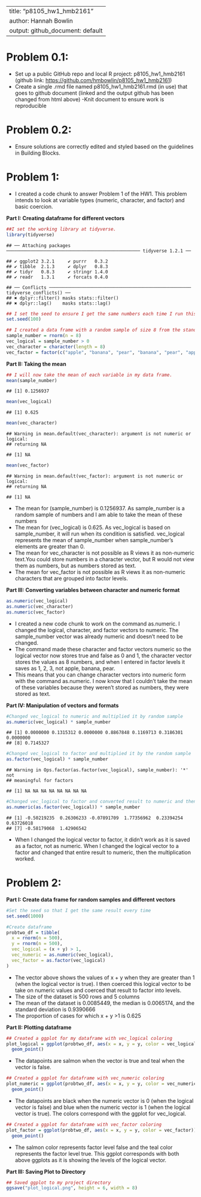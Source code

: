 
|                                   |
| :-------------------------------- |
| title: “p8105\_hw1\_hmb2161”      |
| author: Hannah Bowlin             |
| output: github\_document: default |

# Problem 0.1:

  - Set up a public GitHub repo and local R project: p8105\_hw1\_hmb2161
    (github link: <https://github.com/hmbowlin/p8105_hw1_hmb2161>)
  - Create a single .rmd file named p8105\_hw1\_hmb2161.rmd (in use)
    that goes to github document (linked and the output github has been
    changed from html above) -Knit document to ensure work is
    reproducible

# Problem 0.2:

  - Ensure solutions are correctly edited and styled based on the
    guidelines in Building Blocks.

# Problem 1:

  - I created a code chunk to answer Problem 1 of the HW1. This problem
    intends to look at variable types (numeric, character, and factor)
    and basic coercion.

**Part I: Creating dataframe for different vectors**

``` r
##I set the working library at tidyverse.
library(tidyverse)
```

    ## ── Attaching packages ────────────────────────────────────────────────── tidyverse 1.2.1 ──

    ## ✔ ggplot2 3.2.1     ✔ purrr   0.3.2
    ## ✔ tibble  2.1.3     ✔ dplyr   0.8.3
    ## ✔ tidyr   0.8.3     ✔ stringr 1.4.0
    ## ✔ readr   1.3.1     ✔ forcats 0.4.0

    ## ── Conflicts ───────────────────────────────────────────────────── tidyverse_conflicts() ──
    ## ✖ dplyr::filter() masks stats::filter()
    ## ✖ dplyr::lag()    masks stats::lag()

``` r
## I set the seed to ensure I get the same numbers each time I run this code.
set.seed(100)

## I created a data frame with a random sample of size 8 from the standard normal distribution, a logical vector showing if the elements in the sample are greater than zero (it will return "false" if it doesn't satisfy this condition), a character vector that is 8 elements long with three different factors apple, pear, and banana.
sample_number = rnorm(n = 8)
vec_logical = sample_number > 0
vec_character = character(length = 8)
vec_factor = factor(c("apple", "banana", "pear", "banana", "pear", "apple", "apple", "pear"))
```

**Part II: Taking the mean**

``` r
## I will now take the mean of each variable in my data frame. 
mean(sample_number)
```

    ## [1] 0.1256937

``` r
mean(vec_logical)
```

    ## [1] 0.625

``` r
mean(vec_character)
```

    ## Warning in mean.default(vec_character): argument is not numeric or logical:
    ## returning NA

    ## [1] NA

``` r
mean(vec_factor)
```

    ## Warning in mean.default(vec_factor): argument is not numeric or logical:
    ## returning NA

    ## [1] NA

  - The mean for (sample\_number) is 0.1256937. As sample\_number is a
    random sample of numbers and I am able to take the mean of these
    numbers
  - The mean for (vec\_logical) is 0.625. As vec\_logical is based on
    sample\_number, it will run when its condition is satisfied.
    vec\_logical represents the mean of sample\_number when
    sample\_number’s elements are greater than 0.
  - The mean for vec\_character is not possible as R views it as
    non-numeric text.You could store numbers in a character vector, but
    R would not view them as numbers, but as numbers stored as text.
  - The mean for vec\_factor is not possible as R views it as
    non-numeric characters that are grouped into factor levels.

**Part III: Converting variables between character and numeric format**

``` r
as.numeric(vec_logical)
as.numeric(vec_character)
as.numeric(vec_factor)
```

  - I created a new code chunk to work on the command as.numeric. I
    changed the logical, character, and factor vectors to numeric. The
    sample\_number vector was already numeric and doesn’t need to be
    changed.
  - The command made these character and factor vectors numeric so the
    logical vector now stores true and false as 0 and 1, the character
    vector stores the values as 8 numbers, and when I entered in factor
    levels it saves as 1, 2, 3, not apple, banana, pear.
  - This means that you can change character vectors into numeric form
    with the command as.numeric. I now know that I couldn’t take the
    mean of these variables because they weren’t stored as numbers, they
    were stored as text.

**Part IV: Manipulation of vectors and formats**

``` r
#Changed vec_logical to numeric and multiplied it by random sample
as.numeric(vec_logical) * sample_number 
```

    ## [1] 0.0000000 0.1315312 0.0000000 0.8867848 0.1169713 0.3186301 0.0000000
    ## [8] 0.7145327

``` r
#Changed vec_logical to factor and multiplied it by the random sample
as.factor(vec_logical) * sample_number
```

    ## Warning in Ops.factor(as.factor(vec_logical), sample_number): '*' not
    ## meaningful for factors

    ## [1] NA NA NA NA NA NA NA NA

``` r
#Changed vec_logical to factor and converted result to numeric and then multipled it by the random sample
as.numeric(as.factor(vec_logical)) * sample_number
```

    ## [1] -0.50219235  0.26306233 -0.07891709  1.77356962  0.23394254  0.63726018
    ## [7] -0.58179068  1.42906542

  - When I changed the logical vector to factor, it didn’t work as it is
    saved as a factor, not as numeric. When I changed the logical vector
    to a factor and changed that entire result to numeric, then the
    multiplication worked.

# Problem 2:

**Part I: Create data frame for random samples and different vectors**

``` r
#Set the seed so that I get the same result every time 
set.seed(1000)

#Create dataframe 
probtwo_df = tibble(
  x = rnorm(n = 500),
  y = rnorm(n = 500),
  vec_logical = (x + y) > 1,
  vec_numeric = as.numeric(vec_logical),
  vec_factor = as.factor(vec_logical)
) 
```

  - The vector above shows the values of x + y when they are greater
    than 1 (when the logical vector is true). I then coerced this
    logical vector to be take on numeric values and coerced that result
    to factor into levels.
  - The size of the dataset is 500 rows and 5 columns
  - The mean of the dataset is 0.0085449, the median is 0.0065174, and
    the standard deviation is 0.9390666
  - The proportion of cases for which x + y \>1 is 0.625

**Part II: Plotting dataframe**

``` r
## Created a ggplot for my dataframe with vec_logical coloring
plot_logical = ggplot(probtwo_df, aes(x = x, y = y, color = vec_logical)) +
  geom_point()
```

  - The datapoints are salmon when the vector is true and teal when the
    vector is false.

<!-- end list -->

``` r
## Created a ggplot for dataframe with vec_numeric coloring
plot_numeric = ggplot(probtwo_df, aes(x = x, y = y, color = vec_numeric)) +
  geom_point()
```

  - The datapoints are black when the numeric vector is 0 (when the
    logical vector is false) and blue when the numeric vector is 1 (when
    the logical vector is true). The colors correspond with the ggplot
    for vec\_logical.

<!-- end list -->

``` r
## Created a ggplot for dataframe with vec_factor coloring
plot_factor = ggplot(probtwo_df, aes(x = x, y = y, color = vec_factor)) +
  geom_point()
```

  - The salmon color represents factor level false and the teal color
    represents the factor level true. This ggplot corresponds with both
    above ggplots as it is showing the levels of the logical vector.

**Part III: Saving Plot to Directory**

``` r
## Saved ggplot to my project directory
ggsave("plot_logical.png", height = 6, width = 8)
```
